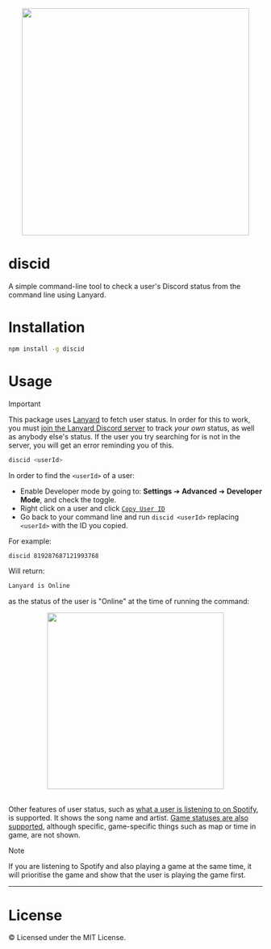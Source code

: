 <div align="center">
<img src="https://github.com/inttter/inttter/assets/73017070/ca176360-4ceb-4a68-b55a-acf9473efe96" width="450">
</div>

# discid

A simple command-line tool to check a user's Discord status from the command line using Lanyard.

# Installation

```bash
npm install -g discid
```

# Usage

> [!IMPORTANT]
> This package uses [Lanyard](https://github.com/Phineas/lanyard) to fetch user status. In order for this to work, you must [join the Lanyard Discord server](https://discord.com/invite/lanyard) to track *your own* status, as well as anybody else's status. If the user you try searching for is not in the server, you will get an error reminding you of this.

```bash
discid <userId>
```

In order to find the ```<userId>``` of a user:

* Enable Developer mode by going to: **Settings** ➔ **Advanced** ➔ **Developer Mode**, and check the toggle.
* Right click on a user and click [```Copy User ID```](https://github.com/inttter/inttter/assets/73017070/0ffacc8d-06c9-4521-97eb-62295aa67b73)
* Go back to your command line and run ```discid <userId>``` replacing ```<userId>``` with the ID you copied.

For example:

```bash
discid 819287687121993768
```

Will return:

```bash
Lanyard is Online
```

as the status of the user is "Online" at the time of running the command:

<div align="center">
<img src="https://github.com/inttter/inttter/assets/73017070/417ca1c2-5265-4213-b857-1ba5470ba7cf" width="350">
</div>

<br>

Other features of user status, such as [what a user is listening to on Spotify](https://github.com/inttter/inttter/assets/73017070/772bdd2a-e95d-4193-947d-8ddd3c709bb8), is supported. It shows the song name and artist. [Game statuses are also supported](https://github.com/inttter/inttter/assets/73017070/3b9e937e-b768-4724-bc03-c665395d3954), although specific, game-specific things such as map or time in game, are not shown.

> [!NOTE]
> If you are listening to Spotify and also playing a game at the same time, it will prioritise the game and show that the user is playing the game first.

---
# License

©️ Licensed under the MIT License.
